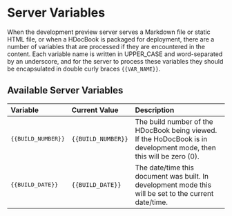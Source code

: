 # Server Variables 

When the development preview server serves a Markdown file or static HTML file, or when a HDocBook is packaged for deployment, there are a number of variables that are processed if they are encountered in the content. Each variable name is written in UPPER_CASE and word-separated by an underscore, and for the server to process these variables they should be encapsulated in double curly braces `{{VAR_NAME}}`.

## Available Server Variables

|Variable|Current Value|Description|
|:---|:---|:---|
|<pre>\{\{BUILD_NUMBER\}\}</pre>|`{{BUILD_NUMBER}}`|The build number of the HDocBook being viewed. If the HoDocBook is in development mode, then this will be zero (0).|
|<pre>\{\{BUILD_DATE\}\}</pre>|`{{BUILD_DATE}}`|The date/time this document was built. In development mode this will be set to the current date/time.|
